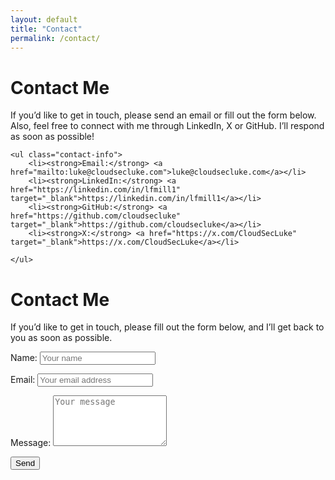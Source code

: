 ```yaml
---
layout: default
title: "Contact"
permalink: /contact/
---
```


<div class="content">
    <h1>Contact Me</h1>
    <p>If you’d like to get in touch, please send an email or fill out the form below. Also, feel free to connect with me through LinkedIn, X or GitHub. I’ll respond as soon as possible!</p>

    <ul class="contact-info">
        <li><strong>Email:</strong> <a href="mailto:luke@cloudsecluke.com">luke@cloudsecluke.com</a></li>
        <li><strong>LinkedIn:</strong> <a href="https://linkedin.com/in/lfmill1" target="_blank">https://linkedin.com/in/lfmill1</a></li>
        <li><strong>GitHub:</strong> <a href="https://github.com/cloudsecluke" target="_blank">https://github.com/cloudsecluke</a></li>
        <li><strong>X:</strong> <a href="https://x.com/CloudSecLuke" target="_blank">https://x.com/CloudSecLuke</a></li>

    </ul>

</div>

<div class="contact-page">
    <h1>Contact Me</h1>
    <p>If you’d like to get in touch, please fill out the form below, and I’ll get back to you as soon as possible.</p>

<form action="https://formspree.io/f/xzzdelgw" method="POST" class="contact-form">
        <label for="name">Name:</label>
        <input type="text" id="name" name="name" placeholder="Your name" required>

<label for="email">Email:</label>
        <input type="email" id="email" name="_replyto" placeholder="Your email address" required>

<label for="message">Message:</label>
        <textarea id="message" name="message" rows="5" placeholder="Your message" required></textarea>

<button type="submit">Send</button>
    </form>
</div>
